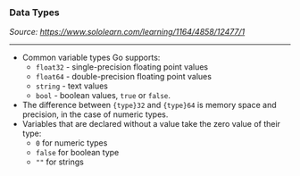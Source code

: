 ### Data Types
*Source: https://www.sololearn.com/learning/1164/4858/12477/1*

---
- Common variable types Go supports:
    - `float32` - single-precision floating point values
    - `float64` - double-precision floating point values
    - `string` - text values
    - `bool` - boolean values, `true` or `false`.
- The difference between `{type}32` and `{type}64` is memory space and precision, in the case of numeric types.
- Variables that are declared without a value take the zero value of their type:
    - `0` for numeric types
    - `false` for boolean type
    - `""` for strings